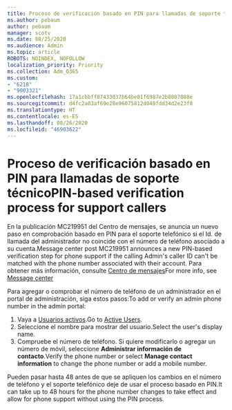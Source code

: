 ```yaml
---
title: Proceso de verificación basado en PIN para llamadas de soporte técnico
ms.author: pebaum
author: pebaum
manager: scotv
ms.date: 08/25/2020
ms.audience: Admin
ms.topic: article
ROBOTS: NOINDEX, NOFOLLOW
localization_priority: Priority
ms.collection: Adm_O365
ms.custom:
- "6218"
- "9003321"
ms.openlocfilehash: 17a1cbbff87433037b64be81f6987e2b8807088e
ms.sourcegitcommit: d4fc2a03af69e28e96075812d040fdd34d2e23f0
ms.translationtype: HT
ms.contentlocale: es-ES
ms.lasthandoff: 08/26/2020
ms.locfileid: "46903622"
---
```

# <a name="pin-based-verification-process-for-support-callers"></a><span data-ttu-id="f2f78-102">Proceso de verificación basado en PIN para llamadas de soporte técnico</span><span class="sxs-lookup"><span data-stu-id="f2f78-102">PIN-based verification process for support callers</span></span>

<span data-ttu-id="f2f78-103">En la publicación MC219951 del Centro de mensajes, se anuncia un nuevo paso en comprobación basado en PIN para el soporte telefónico si el Id. de llamada del administrador no coincide con el número de teléfono asociado a su cuenta.</span><span class="sxs-lookup"><span data-stu-id="f2f78-103">Message center post MC219951 announces a new PIN-based verification step for phone support if the calling Admin's caller ID can't be matched with the phone number associated with their account.</span></span> <span data-ttu-id="f2f78-104">Para obtener más información, consulte [Centro de mensajes](https://admin.microsoft.com/AdminPortal/Home#/MessageCenter)</span><span class="sxs-lookup"><span data-stu-id="f2f78-104">For more info, see [Message center](https://admin.microsoft.com/AdminPortal/Home#/MessageCenter)</span></span> 

<span data-ttu-id="f2f78-105">Para agregar o comprobar el número de teléfono de un administrador en el portal de administración, siga estos pasos:</span><span class="sxs-lookup"><span data-stu-id="f2f78-105">To add or verify an admin phone number in the admin portal:</span></span>  

1. <span data-ttu-id="f2f78-106">Vaya a [Usuarios activos](https://admin.microsoft.com/AdminPortal/Home#/users).</span><span class="sxs-lookup"><span data-stu-id="f2f78-106">Go to [Active Users](https://admin.microsoft.com/AdminPortal/Home#/users).</span></span>
2. <span data-ttu-id="f2f78-107">Seleccione el nombre para mostrar del usuario.</span><span class="sxs-lookup"><span data-stu-id="f2f78-107">Select the user's display name.</span></span>
3. <span data-ttu-id="f2f78-108">Compruebe el número de teléfono. Si quiere modificarlo o agregar un número de móvil, seleccione **Administrar información de contacto**.</span><span class="sxs-lookup"><span data-stu-id="f2f78-108">Verify the phone number or select **Manage contact information** to change the phone number or add a mobile number.</span></span>     

<span data-ttu-id="f2f78-109">Pueden pasar hasta 48 antes de que se apliquen los cambios en el número de teléfono y el soporte telefónico deje de usar el proceso basado en PIN.</span><span class="sxs-lookup"><span data-stu-id="f2f78-109">It can take up to 48 hours for the phone number changes to take effect and allow for phone support without using the PIN process.</span></span>